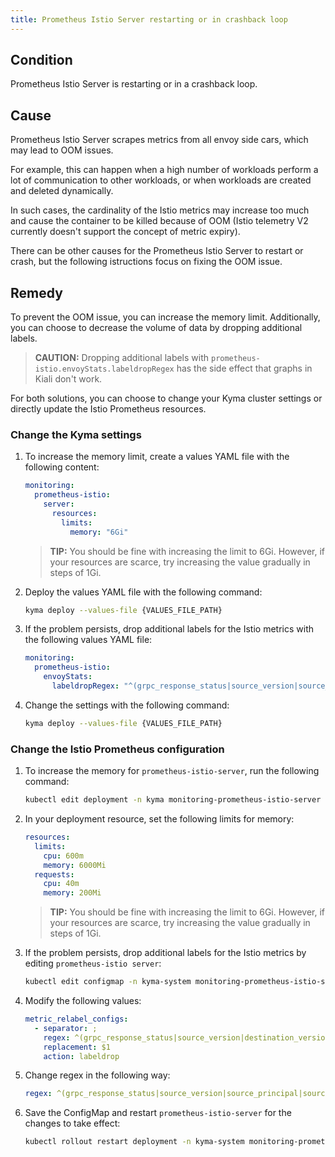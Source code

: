 ```yaml
---
title: Prometheus Istio Server restarting or in crashback loop
---
```


## Condition

Prometheus Istio Server is restarting or in a crashback loop.

## Cause

Prometheus Istio Server scrapes metrics from all envoy side cars, which may lead to OOM issues.

For example, this can happen when a high number of workloads perform a lot of communication to other workloads, or when workloads are created and deleted dynamically.

In such cases, the cardinality of the Istio metrics may increase too much and cause the container to be killed because of OOM (Istio telemetry V2 currently doesn't support the concept of metric expiry).

There can be other causes for the Prometheus Istio Server to restart or crash, but the following istructions focus on fixing the OOM issue.

## Remedy

To prevent the OOM issue, you can increase the memory limit.
Additionally, you can choose to decrease the volume of data by dropping additional labels.

> **CAUTION:** Dropping additional labels with `prometheus-istio.envoyStats.labeldropRegex` has the side effect that graphs in Kiali don't work.

For both solutions, you can choose to change your Kyma cluster settings or directly update the Istio Prometheus resources.

### Change the Kyma settings

1. To increase the memory limit, create a values YAML file with the following content:

   ```yaml
   monitoring:
     prometheus-istio:
       server:
         resources:
           limits:
             memory: "6Gi"
   ```
  
   > **TIP:** You should be fine with increasing the limit to 6Gi. However, if your resources are scarce, try increasing the value gradually in steps of 1Gi.

2. Deploy the values YAML file with the following command:

   ```bash
   kyma deploy --values-file {VALUES_FILE_PATH}
   ```

3. If the problem persists, drop additional labels for the Istio metrics with the following values YAML file:
  
   ```yaml
   monitoring:
     prometheus-istio:
       envoyStats:
         labeldropRegex: "^(grpc_response_status|source_version|source_principal|source_app|response_flags|request_protocol|destination_version|destination_principal|destination_app|destination_canonical_service|destination_canonical_revision|source_canonical_revision|source_canonical_service)$"
   ```

4. Change the settings with the following command:

   ```bash
   kyma deploy --values-file {VALUES_FILE_PATH}
   ```

### Change the Istio Prometheus configuration

1. To increase the memory for `prometheus-istio-server`, run the following command:
  
   ```bash
   kubectl edit deployment -n kyma monitoring-prometheus-istio-server
   ```

2. In your deployment resource, set the following limits for memory:

   ```yaml
   resources:
     limits:
       cpu: 600m
       memory: 6000Mi
     requests:
       cpu: 40m
       memory: 200Mi
   ```
  
   > **TIP:** You should be fine with increasing the limit to 6Gi. However, if your resources are scarce, try increasing the value gradually in steps of 1Gi.

3. If the problem persists, drop additional labels for the Istio metrics by editing `prometheus-istio server`:

   ```bash
   kubectl edit configmap -n kyma-system monitoring-prometheus-istio-server
   ```

4. Modify the following values:

   ```yaml
   metric_relabel_configs:
     - separator: ;
       regex: ^(grpc_response_status|source_version|destination_version|source_app|destination_app)$
       replacement: $1
       action: labeldrop
   ```

5. Change regex in the following way:

   ```yaml
   regex: ^(grpc_response_status|source_version|source_principal|source_app|response_flags|request_protocol|destination_version|destination_principal|destination_app|destination_canonical_service|destination_canonical_revision|source_canonical_revision|source_canonical_service)$
   ```

6. Save the ConfigMap and restart `prometheus-istio-server` for the changes to take effect:

   ```bash
   kubectl rollout restart deployment -n kyma-system monitoring-prometheus-istio-server
   ```
